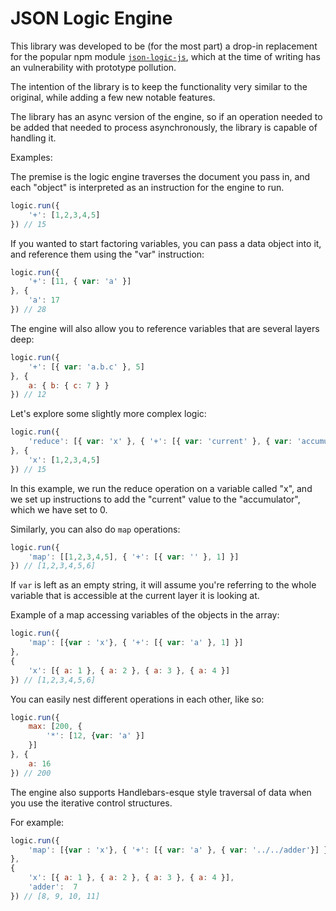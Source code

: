 # JSON Logic Engine

This library was developed to be (for the most part) a drop-in replacement for the popular npm module [`json-logic-js`](https://github.com/jwadhams/json-logic-js), which at the time of writing has an vulnerability with prototype pollution.

The intention of the library is to keep the functionality very similar to the original, while adding a few new notable features.

The library has an async version of the engine, so if an operation needed to be added that needed to process asynchronously, the library is capable of handling it.

Examples:

The premise is the logic engine traverses the document you pass in, and each "object" is interpreted as an instruction for the engine to run.

```js
logic.run({
    '+': [1,2,3,4,5]
}) // 15
```

If you wanted to start factoring variables, you can pass a data object into it, and reference them using the "var" instruction:

```js
logic.run({
    '+': [11, { var: 'a' }]
}, {
    'a': 17
}) // 28
```

The engine will also allow you to reference variables that are several layers deep:

```js
logic.run({
    '+': [{ var: 'a.b.c' }, 5]
}, {
    a: { b: { c: 7 } }
}) // 12
```

Let's explore some slightly more complex logic:

```js
logic.run({
    'reduce': [{ var: 'x' }, { '+': [{ var: 'current' }, { var: 'accumulator' }] }, 0]
}, {
    'x': [1,2,3,4,5]
}) // 15
```

In this example, we run the reduce operation on a variable called "x", and we set up instructions to add the "current" value to the "accumulator", which we have set to 0.

Similarly, you can also do `map` operations:

```js
logic.run({
    'map': [[1,2,3,4,5], { '+': [{ var: '' }, 1] }]
}) // [1,2,3,4,5,6]
```

If `var` is left as an empty string, it will assume you're referring to the whole variable that is accessible at the current layer it is looking at.

Example of a map accessing variables of the objects in the array:

```js
logic.run({
    'map': [{var : 'x'}, { '+': [{ var: 'a' }, 1] }]
},
{
    'x': [{ a: 1 }, { a: 2 }, { a: 3 }, { a: 4 }]
}) // [1,2,3,4,5,6]
```

You can easily nest different operations in each other, like so:

```js
logic.run({
    max: [200, {
        '*': [12, {var: 'a' }]
    }]
}, {
    a: 16
}) // 200
```

The engine also supports Handlebars-esque style traversal of data when you use the iterative control structures.

For example:

```js
logic.run({
    'map': [{var : 'x'}, { '+': [{ var: 'a' }, { var: '../../adder'}] }]
},
{
    'x': [{ a: 1 }, { a: 2 }, { a: 3 }, { a: 4 }],
    'adder':  7
}) // [8, 9, 10, 11]
```
